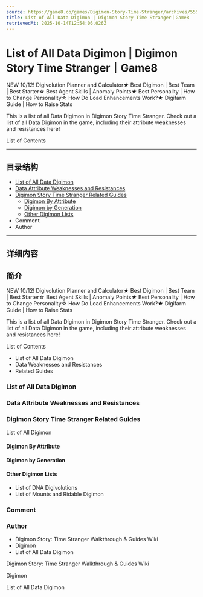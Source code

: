 ```yaml
---
source: https://game8.co/games/Digimon-Story-Time-Stranger/archives/555440
title: List of All Data Digimon | Digimon Story Time Stranger｜Game8
retrievedAt: 2025-10-14T12:54:06.026Z
---
```


# List of All Data Digimon | Digimon Story Time Stranger｜Game8

NEW 10/12! Digivolution Planner and Calculator★ Best Digimon | Best Team | Best Starter☆ Best Agent Skills | Anomaly Points★ Best Personality | How to Change Personality☆ How Do Load Enhancements Work?★ Digifarm Guide | How to Raise Stats

This is a list of all Data Digimon in Digimon Story Time Stranger. Check out a list of all Data Digimon in the game, including their attribute weaknesses and resistances here!

List of Contents

---

## 目录结构

  - [List of All Data Digimon](#hl_1)
  - [Data Attribute Weaknesses and Resistances](#hl_2)
  - [Digimon Story Time Stranger Related Guides](#hl_3)
    - [Digimon By Attribute](#hm_1)
    - [Digimon by Generation](#hm_2)
    - [Other Digimon Lists](#hm_3)
  - Comment
  - Author

---

## 详细内容

## 简介

NEW 10/12! Digivolution Planner and Calculator★ Best Digimon | Best Team | Best Starter☆ Best Agent Skills | Anomaly Points★ Best Personality | How to Change Personality☆ How Do Load Enhancements Work?★ Digifarm Guide | How to Raise Stats

This is a list of all Data Digimon in Digimon Story Time Stranger. Check out a list of all Data Digimon in the game, including their attribute weaknesses and resistances here!

List of Contents

- List of All Data Digimon
- Data Weaknesses and Resistances
- Related Guides

### List of All Data Digimon



### Data Attribute Weaknesses and Resistances



### Digimon Story Time Stranger Related Guides

List of All Digimon

#### Digimon By Attribute



#### Digimon by Generation



#### Other Digimon Lists

- List of DNA Digivolutions
- List of Mounts and Ridable Digimon

### Comment



### Author

- Digimon Story: Time Stranger Walkthrough & Guides Wiki
- Digimon
- List of All Data Digimon

Digimon Story: Time Stranger Walkthrough & Guides Wiki

Digimon

List of All Data Digimon
